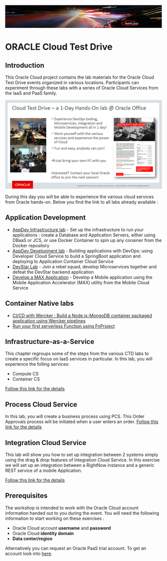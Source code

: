 ![](common/images/customer.logo2.png)
---
# ORACLE Cloud Test Drive #

## Introduction ##

This Oracle Cloud project contains the lab materials for the Oracle Cloud Test Drive events organized in various locations.  Participants can experiment through these labs with a series of Oracle Cloud Services from the IaaS and PaaS family.  

![](common/images/Introslide.PNG)

During this day you will be able to experience the various cloud services from Oracle hands-on.  Below you find the link to all labs already available : 


## Application Development ##
+ [AppDev Infrastructure lab](AppDev/AppDevInfra.md) - Set up the infrastructure to run your applications : create a Database and Application Servers, either using DBaaS or JCS, or use Docker Container to spin up any conainer from the Docker repository
+ [AppDev Development lab](AppDev/Develop.md) - Building applications with DevOps: using Developer Cloud Service to build a SpringBoot application and deploying to Application Container Cloud Service
+ [DevStar Lab](https://github.com/oracledevstar/microserviceworkshop/blob/master/instructions/clonecode.md) - Join a rebel squad, develop Microservices together and defeat the DevStar backend application
+ [Develop a MAX Application](http://docs.oracle.com/cd/E65774_01/tutorials/tut_mcs_max_short/tut_mcs_max_short_1a.html) - Develop a Mobile application using the Mobile Application Accelerator (MAX) utility from the Mobile Cloud Service


## Container Native labs ##
+ [CI/CD with Wercker : Build a Node.js-MongoDB container packaged application using Wercker pipelines](AppDev/container/wercker.md)
+ [Run your first serverless Function using FnProject](AppDev/functions/readme.md)


## Infrastructure-as-a-Service ##
This chapter regroups some of the steps from the various CTD labs to create a specific focus on IaaS services in particular.  In this lab, you will experience the folling services:
+ Compute CS
+ Container CS

[Follow this link for the details](IaaS/readme.md)


## Process Cloud Service ##
In this lab, you will create a business process using PCS. This Order Approvals process will be initiated when a user enters an order.
[Follow this link for the details](Process/readme.md)


## Integration Cloud Service ##
This lab will show you how to set up integration between 2 systems simply using the drag & drop features of Integration Cloud Service.  In this exercise we will set up an integration between a RightNow instance and a generic REST service of a mobile Application.

[Follow this link for the details](Integration/readme.md)



## Prerequisites ##

The workshop is intended to work with the Oracle Cloud account information handed out to you during the event.  You will need the following information to start working on these exercises :

+ Oracle Cloud account **username** and **password**
+ Oracle Cloud **identity domain**
+ **Data center/region**

Alternatively you can request an Oracle PaaS trial account. To get an account look into [here](common/request.for.trial.md).

